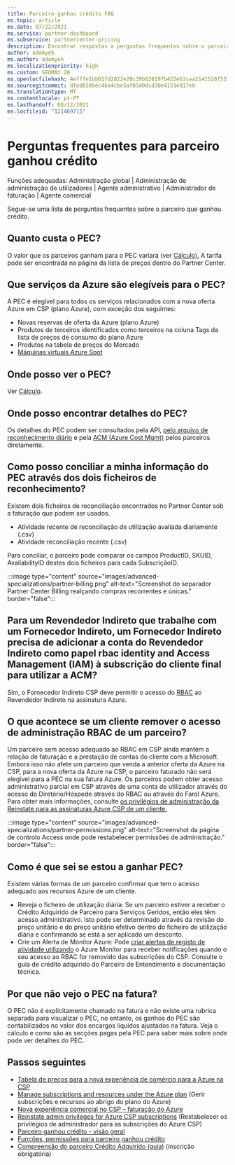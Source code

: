 ```yaml
---
title: Parceiro ganhou crédito FAQ
ms.topic: article
ms.date: 07/22/2021
ms.service: partner-dashboard
ms.subservice: partnercenter-pricing
description: Encontrar respostas a perguntas frequentes sobre o parceiro ganhou crédito (PEC).
author: adamyeh
ms.author: adamyeh
ms.localizationpriority: high
ms.custom: SEOMAY.20
ms.openlocfilehash: 4efffe1bb01fd2822e20c39b828197b422e63caa2141528f531ada882db231b4
ms.sourcegitcommit: dfed8309ec4ba4cbe5af05d0dcd30e4151ed17e6
ms.translationtype: MT
ms.contentlocale: pt-PT
ms.lasthandoff: 08/12/2021
ms.locfileid: "121469715"
---
```

# <a name="frequently-asked-questions-for-partner-earned-credit"></a>Perguntas frequentes para parceiro ganhou crédito

Funções adequadas: Administração global | Administração de administração de utilizadores | Agente administrativo | Administrador de faturação | Agente comercial

Segue-se uma lista de perguntas frequentes sobre o parceiro que ganhou crédito.

## <a name="how-much-is-pec"></a>Quanto custa o PEC?

O valor que os parceiros ganham para o PEC variará (ver [Cálculo).](partner-earned-credit-explanation.md#calculation) A tarifa pode ser encontrada na página da lista de preços dentro do Partner Center.

## <a name="what-azure-services-are-eligible-for-pec"></a>Que serviços da Azure são elegíveis para o PEC?

A PEC é elegível para todos os serviços relacionados com a nova oferta Azure em CSP (plano Azure), com exceção dos seguintes: 
- Novas reservas de oferta da Azure (plano Azure)
- Produtos de terceiros identificados como terceiros na coluna Tags da lista de preços de consumo do plano Azure
- Produtos na tabela de preços do Mercado
- [Máquinas virtuais Azure Spot](https://partner.microsoft.com/resources/collection/azure-spot-in-csp#/)

## <a name="where-can-i-see-pec"></a>Onde posso ver o PEC?

Ver [Cálculo](partner-earned-credit-explanation.md#calculation).

## <a name="where-can-i-find-pec-details"></a>Onde posso encontrar detalhes do PEC?

Os detalhes do PEC podem ser consultados pela API, [pelo arquivo de reconhecimento diário](partner-earned-credit-explanation.md#calculation) e pela [ACM (Azure Cost Mgmt)](partner-earned-credit-explanation.md#azure-cost-management-and-pec) pelos parceiros diretamente.

## <a name="how-can-i-reconcile-my-pec-information-across-the-two-recon-files"></a>Como posso conciliar a minha informação do PEC através dos dois ficheiros de reconhecimento?

Existem dois ficheiros de reconciliação encontrados no Partner Center sob a faturação que podem ser usados.

- Atividade recente de reconciliação de utilização avaliada diariamente (.csv)
- Atividade reconciliação recente (.csv)

Para conciliar, o parceiro pode comparar os campos ProductID, SKUID, AvailabilityID destes dois ficheiros para cada SubscriçãoID.

:::image type="content" source="images/advanced-specializations/partner-billing.png" alt-text="Screenshot do separador Partner Center Billing realçando compras recorrentes e únicas." border="false":::

## <a name="for-an-indirect-reseller-working-with-an-indirect-provider-does-an-indirect-provider-need-to-add-the-indirect-resellers-account-as-an-rbac-identity-and-access-management-iam-role-to-the-end-customers-subscription-in-order-to-utilize-acm"></a>Para um Revendedor Indireto que trabalhe com um Fornecedor Indireto, um Fornecedor Indireto precisa de adicionar a conta do Revendedor Indireto como papel rbac identity and Access Management (IAM) à subscrição do cliente final para utilizar a ACM?

Sim, o Fornecedor Indireto CSP deve permitir o acesso do [RBAC](/azure/role-based-access-control/overview) ao Revendedor Indireto na assinatura Azure.

## <a name="what-happens-if-a-customer-removes-a-partners-rbac-admin-access"></a>O que acontece se um cliente remover o acesso de administração RBAC de um parceiro?

Um parceiro sem acesso adequado ao RBAC em CSP ainda mantém a relação de faturação e a prestação de contas do cliente com a Microsoft. Embora isso não afete um parceiro que venda a anterior oferta da Azure na CSP, para a nova oferta da Azure na CSP, o parceiro faturado não será elegível para a PEC na sua fatura Azure. Os parceiros podem obter acesso administrativo parcial em CSP através de uma conta de utilizador através do acesso do Diretório/Hóspede através do RBAC ou através do Farol Azure. Para obter mais informações, consulte [os privilégios de administração da Reinstate para as assinaturas Azure CSP de um cliente.](revoke-reinstate-csp.md)

:::image type="content" source="images/advanced-specializations/partner-permissions.png" alt-text="Screenshot da página de controlo Access onde pode restabelecer permissões de administração." border="false":::

## <a name="how-do-i-know-if-im-earning-pec"></a>Como é que sei se estou a ganhar PEC?

Existem várias formas de um parceiro confirmar que tem o acesso adequado aos recursos Azure de um cliente.

- Reveja o ficheiro de utilização diária: Se um parceiro estiver a receber o Crédito Adquirido de Parceiro para Serviços Geridos, então eles têm acesso administrativo. Isto pode ser determinado através da revisão do preço unitário e do preço unitário efetivo dentro do ficheiro de utilização diária e confirmando se está a ser aplicado um desconto.
- Crie um Alerta de Monitor Azure: Pode [criar alertas de registo de atividade utilizando](/azure/azure-monitor/platform/alerts-activity-log) o Azure Monitor para receber notificações quando o seu acesso ao RBAC for removido das subscrições do CSP. Consulte o guia de crédito adquirido do Parceiro de Entendimento e documentação técnica.

## <a name="why-dont-i-see-pec-on-the-invoice"></a>Por que não vejo o PEC na fatura?

O PEC não é explicitamente chamado na fatura e não existe uma rubrica separada para visualizar o PEC, no entanto, os ganhos do PEC são contabilizados no valor dos encargos líquidos ajustados na fatura. Veja o cálculo e como são as secções pagas pela PEC para saber mais sobre onde pode ver detalhes do PEC.

## <a name="next-steps"></a>Passos seguintes

- [Tabela de preços para a nova experiência de comércio para a Azure na CSP](azure-plan-price-list.md)
- [Manage subscriptions and resources under the Azure plan](azure-plan-manage.md) (Gerir subscrições e recursos ao abrigo do plano do Azure)
- [Nova experiência comercial no CSP – faturação do Azure](azure-plan-billing.md)
- [Reinstate admin privileges for Azure CSP subscriptions](revoke-reinstate-csp.md) (Restabelecer os privilégios de administrador para as subscrições do Azure CSP)
- [Parceiro ganhou crédito - visão geral](partner-earned-credit.md)
- [Funções, permissões para parceiro ganhou crédito](azure-roles-perms-pec.md)
- [Compreensão do parceiro Crédito Adquirido (guia)](https://partner.microsoft.com/resources/detail/understanding-partner-earned-credit-pdf) (inscrição obrigatória)
